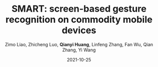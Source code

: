 ---
title: "SMART: screen-based gesture recognition on commodity mobile devices"
collection: publications
permalink: "/publication/2021-10-25"
excerpt: "In-air gesture control extends a touch screen and enables contact-less interaction, thus has become a popular research direction in the past few years. Prior work has implemented this functionality based on cameras, acoustic signals, and Wi-Fi via existing hardware on commercial devices. However, these methods have low user acceptance. Solutions based on cameras and acoustic signals raise privacy concerns, while WiFi-based solutions are vulnerable to background noise. As a result, these methods are not commercialized and recent flagship smartphones have implemented in-air gesture recognition by adding extra hardware on-board, such as mmWave radar and depth camera. The question is, can we support in-air gesture control on legacy devices without any hardware modifications? To answer this question, in this work, we propose SMART, an in-air gesture recognition system leveraging the screen and …"
date: "2021-10-25"
venue: "Proceedings of the 27th Annual International Conference on Mobile Computing …, 2021"
paperurl: "https://huangqy7.github.io/Paper/mobicom21-SMART.pdf"
author: "Zimo Liao, Zhicheng Luo, <strong>Qianyi Huang</strong>, Linfeng Zhang, Fan Wu, Qian Zhang, Yi Wang"
poster:
remark:
external_url: "https://dl.acm.org/doi/abs/10.1145/3447993.3483243"
---